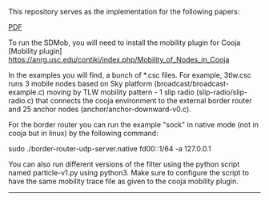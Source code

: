 This repository serves as the implementation for the following papers:

[PDF](SDMob.pdf)

To run the SDMob, you will need to install the mobility plugin for Cooja
[Mobility plugin] https://anrg.usc.edu/contiki/index.php/Mobility_of_Nodes_in_Cooja

In the examples you will find, a bunch of *.csc files. For example, 3tlw.csc runs 3 mobile nodes based on Sky platform (broadcast/broadcast-example.c) moving by TLW mobility pattern - 1 slip radio (slip-radio/slip-radio.c) that connects the cooja environment to the external border router and 25 anchor nodes (anchor/anchor-downward-v0.c).

For the border router you can run the example "sock" in native mode (not in cooja but in linux) by the following command:

sudo ./border-router-udp-server.native fd00::1/64 -a 127.0.0.1

You can also run different versions of the filter using the python script named particle-v1.py using python3. Make sure to configure the script to have the same mobility trace file as given to the cooja mobility plugin.

-----------
